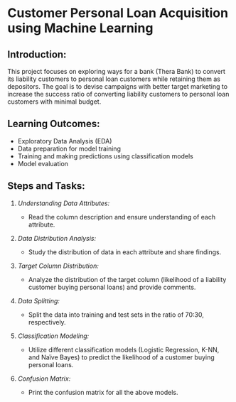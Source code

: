 # Customer Personal Loan Acquisition using Machine Learning

## Introduction:
This project focuses on exploring ways for a bank (Thera Bank) to convert its liability customers to personal loan customers while retaining them as depositors. The goal is to devise campaigns with better target marketing to increase the success ratio of converting liability customers to personal loan customers with minimal budget.

## Learning Outcomes:
- Exploratory Data Analysis (EDA)
- Data preparation for model training
- Training and making predictions using classification models
- Model evaluation

## Steps and Tasks:
1. *Understanding Data Attributes:*
   - Read the column description and ensure understanding of each attribute.
   
2. *Data Distribution Analysis:*
   - Study the distribution of data in each attribute and share findings.

3. *Target Column Distribution:*
   - Analyze the distribution of the target column (likelihood of a liability customer buying personal loans) and provide comments.

4. *Data Splitting:*
   - Split the data into training and test sets in the ratio of 70:30, respectively.

5. *Classification Modeling:*
   - Utilize different classification models (Logistic Regression, K-NN, and Naïve Bayes) to predict the likelihood of a customer buying personal loans.

6. *Confusion Matrix:*
   - Print the confusion matrix for all the above models.
